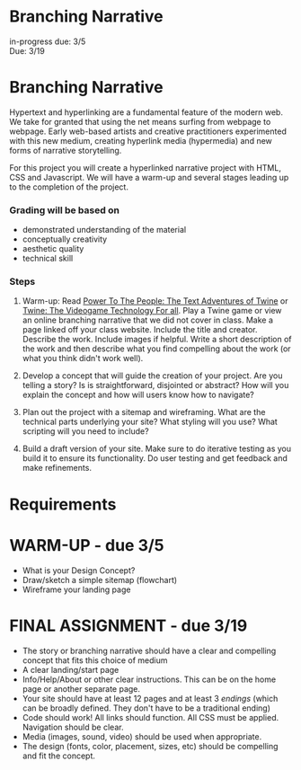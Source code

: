 # Branching Narrative

in-progress due: 3/5  
Due: 3/19

# Branching Narrative

Hypertext and hyperlinking are a fundamental feature of the modern web. We take for granted that using the net means surfing from webpage to webpage. Early web-based artists and creative practitioners experimented with this new medium, creating hyperlink media (hypermedia) and new forms of narrative storytelling.

For this project you will create a hyperlinked narrative project with HTML, CSS and Javascript. We will have a warm-up and several stages leading up to the completion of the project.

### Grading will be based on

* demonstrated understanding of the material
* conceptually creativity
* aesthetic quality
* technical skill

### Steps

1. Warm-up: Read [Power To The People: The Text Adventures of Twine](https://www.gamespot.com/articles/power-to-the-people-the-text-adventures-of-twine/1100-6402665/) or [Twine: The Videogame Technology For all](http://www.nytimes.com/2014/11/23/magazine/twine-the-video-game-technology-for-all.html). Play a Twine game or view an online branching narrative that we did not cover in class. Make a page linked off your class website. Include the title and creator. Describe the work. Include images if helpful. Write a short description of the work and then describe what you find compelling about the work (or what you think didn't work well).

2. Develop a concept that will guide the creation of your project. Are you telling a story? Is is straightforward, disjointed or abstract? How will you explain the concept and how will users know how to navigate?

3. Plan out the project with a sitemap and wireframing. What are the technical parts underlying your site? What styling will you use? What scripting will you need to include?

4. Build a draft version of your site. Make sure to do iterative testing as you build it to ensure its functionality. Do user testing and get feedback and make refinements.

# Requirements

# WARM-UP - due 3/5
* What is your Design Concept?
* Draw/sketch a simple sitemap (flowchart)
* Wireframe your landing page

# FINAL ASSIGNMENT - due 3/19
* The story or branching narrative should have a clear and compelling concept that fits this choice of medium
* A clear landing/start page
* Info/Help/About or other clear instructions. This can be on the home page or another separate page.
* Your site should have at least 12 pages and at least 3 *endings* (which can be broadly defined. They don't have to be a traditional ending)
* Code should work! All links should function. All CSS must be applied. Navigation should be clear.
* Media (images, sound, video) should be used when appropriate. 
* The design (fonts, color, placement, sizes, etc) should be compelling and fit the concept.
